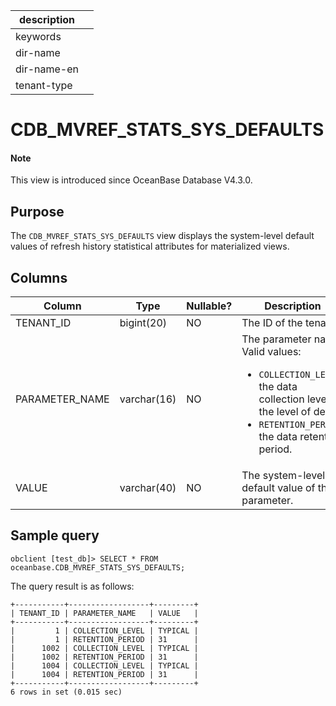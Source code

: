 | description ||
|---|---|
| keywords ||
| dir-name ||
| dir-name-en ||
| tenant-type ||

# CDB_MVREF_STATS_SYS_DEFAULTS

<main id="notice" type='explain'>
<h4>Note</h4>
<p>This view is introduced since OceanBase Database V4.3.0. </p>
</main>

## Purpose

The `CDB_MVREF_STATS_SYS_DEFAULTS` view displays the system-level default values of refresh history statistical attributes for materialized views.

## Columns

| **Column** | **Type** | **Nullable?** | **Description** |
| --- | --- | --- | --- |
| TENANT_ID | bigint(20) | NO | The ID of the tenant. |
| PARAMETER_NAME | varchar(16) | NO | The parameter name. Valid values:<ul><li>`COLLECTION_LEVEL`: the data collection level or the level of detail. </li><li>`RETENTION_PERIOD`: the data retention period. </li></ul> |
| VALUE | varchar(40) | NO | The system-level default value of the parameter. |

## Sample query

```shell
obclient [test_db]> SELECT * FROM oceanbase.CDB_MVREF_STATS_SYS_DEFAULTS;
```

The query result is as follows:

```shell
+-----------+------------------+---------+
| TENANT_ID | PARAMETER_NAME   | VALUE   |
+-----------+------------------+---------+
|         1 | COLLECTION_LEVEL | TYPICAL |
|         1 | RETENTION_PERIOD | 31      |
|      1002 | COLLECTION_LEVEL | TYPICAL |
|      1002 | RETENTION_PERIOD | 31      |
|      1004 | COLLECTION_LEVEL | TYPICAL |
|      1004 | RETENTION_PERIOD | 31      |
+-----------+------------------+---------+
6 rows in set (0.015 sec)
```
